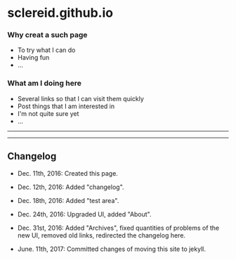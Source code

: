 sclereid.github.io
========================

### Why creat a such page ###
+ To try what I can do
+ Having fun
+ ...

### What am I doing here ###
+ Several links so that I can visit them quickly
+ Post things that I am interested in
+ I'm not quite sure yet
+ ...

* * * * * * * * * * * *
* * * * * * * * * * * *
Changelog
-------------------
+ Dec. 11th, 2016:
Created this page.

+ Dec. 12th, 2016:
Added "changelog".

+ Dec. 18th, 2016:
Added "test area".

+ Dec. 24th, 2016:
Upgraded UI, added "About".

+ Dec. 31st, 2016:
Added "Archives", fixed quantities of problems of the new UI, removed old links, redirected the changelog here.

+ June. 11th, 2017:
Committed changes of moving this site to jekyll.
